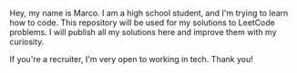 Hey, my name is Marco. I am a high school student, and I'm trying to learn how to code.
This repository will be used for my solutions to LeetCode problems. I will publish all my solutions here and improve them with my curiosity.

If you're a recruiter, I'm very open to working in tech. Thank you!
